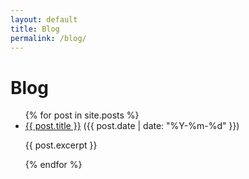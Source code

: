 ```yaml
---
layout: default
title: Blog
permalink: /blog/
---
```


<h1>Blog</h1>
<ul>
  {% for post in site.posts %}
    <li>
      <a href="{{ post.url }}">{{ post.title }}</a>
      <span>({{ post.date | date: "%Y-%m-%d" }})</span>
      <p>{{ post.excerpt }}</p>
    </li>
  {% endfor %}
</ul> 